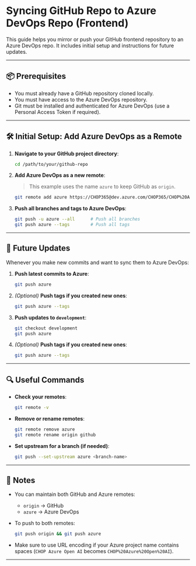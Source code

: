 # Syncing GitHub Repo to Azure DevOps Repo (Frontend)

This guide helps you mirror or push your GitHub frontend repository to an Azure DevOps repo. It includes initial setup and instructions for future updates.

---

## 📦 Prerequisites

- You must already have a GitHub repository cloned locally.
- You must have access to the Azure DevOps repository.
- Git must be installed and authenticated for Azure DevOps (use a Personal Access Token if required).

---

## 🛠 Initial Setup: Add Azure DevOps as a Remote

1. **Navigate to your GitHub project directory**:
   ```bash
   cd /path/to/your/github-repo
   ```

2. **Add Azure DevOps as a new remote**:
   > This example uses the name `azure` to keep GitHub as `origin`.

   ```bash
   git remote add azure https://CHOP365@dev.azure.com/CHOP365/CHOP%20Azure%20Open%20AI/_git/chipper-frontend
   ```

3. **Push all branches and tags to Azure DevOps**:
   ```bash
   git push -u azure --all      # Push all branches
   git push azure --tags        # Push all tags
   ```

---

## 🔁 Future Updates

Whenever you make new commits and want to sync them to Azure DevOps:

1. **Push latest commits to Azure**:
   ```bash
   git push azure
   ```

2. *(Optional)* **Push tags if you created new ones**:
   ```bash
   git push azure --tags
   ```

1. **Push updates to `development`**:
   ```bash
   git checkout development
   git push azure
   ```

2. *(Optional)* **Push tags if you created new ones**:
   ```bash
   git push azure --tags
   ```

---

## 🔍 Useful Commands

- **Check your remotes**:
  ```bash
  git remote -v
  ```

- **Remove or rename remotes**:
  ```bash
  git remote remove azure
  git remote rename origin github
  ```

- **Set upstream for a branch (if needed)**:
  ```bash
  git push --set-upstream azure <branch-name>
  ```

---

## 📝 Notes

- You can maintain both GitHub and Azure remotes:
  - `origin` → GitHub
  - `azure` → Azure DevOps

- To push to both remotes:
  ```bash
  git push origin && git push azure
  ```

- Make sure to use URL encoding if your Azure project name contains spaces (`CHOP Azure Open AI` becomes `CHOP%20Azure%20Open%20AI`).

---
